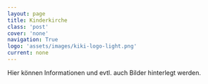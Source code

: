 ```yaml
---
layout: page
title: Kinderkirche
class: 'post'
cover: 'none'
navigation: True
logo: 'assets/images/kiki-logo-light.png'
current: none
---
```


Hier k&ouml;nnen Informationen und evtl. auch Bilder hinterlegt werden.